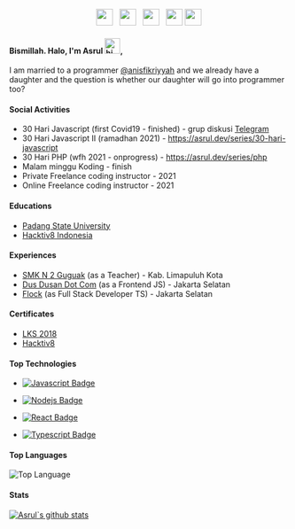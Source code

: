 <p align='center'>
<a href="https://dev.to/asruldev"><img height="30" src="https://raw.githubusercontent.com/WaylonWalker/WaylonWalker/main/icon/dev.png"></a>&nbsp;&nbsp;
<a href="https://twitter.com/asruldev"><img height="30" src="https://github.com/WaylonWalker/WaylonWalker/blob/main/icon/twitter.png?raw=true"></a>&nbsp;&nbsp;
<a href="https://innstaghram.com/asrul.dev"><img height="30" src="https://github.com/WaylonWalker/WaylonWalker/blob/main/icon/instagram.jpg?raw=true"></a>&nbsp;&nbsp;
<a href="#"><img height="30" src="https://github.com/WaylonWalker/WaylonWalker/blob/main/icon/by-me-a-coffee.png?raw=true"></a>
<a href="https://www.linkedin.com/in/talkasrul/"><img height="30" src="https://github.com/WaylonWalker/WaylonWalker/blob/main/icon/linkedin.png?raw=true"></a>
</p>

#### Bismillah. Halo, I'm Asrul <img src="https://user-images.githubusercontent.com/1303154/88677602-1635ba80-d120-11ea-84d8-d263ba5fc3c0.gif" width="28px" alt="hi">,

I am married to a programmer [@anisfikriyyah](https://github.com/anisfikriyyah) and we already have a daughter and the question is whether our daughter will go into programmer too?

#### Social Activities

- 30 Hari Javascript (first Covid19 - finished) - grup diskusi [Telegram](https://t.me/joinchat/KEE0phS9ZCuR8O7a8F31qA)
- 30 Hari Javascript II (ramadhan 2021) - https://asrul.dev/series/30-hari-javascript
- 30 Hari PHP (wfh 2021 - onprogress) - https://asrul.dev/series/php
- Malam minggu Koding - finish
- Private Freelance coding instructor - 2021
- Online Freelance coding instructor - 2021

#### Educations

- [Padang State University](http://www.unp.ac.id/)
- [Hacktiv8 Indonesia](https://www.hacktiv8.com/)

#### Experiences

- [SMK N 2 Guguak](http://smkn2guguak.sch.id/) (as a Teacher) - Kab. Limapuluh Kota
- [Dus Dusan Dot Com](https://www.dusdusan.com/) (as a Frontend JS) - Jakarta Selatan
- [Flock](https://maleo.social/) (as Full Stack Developer TS) - Jakarta Selatan

#### Certificates
- [LKS 2018](http://bit.ly/pembimbing-lomba)
- [Hacktiv8](http://bit.ly/hacktiv8-asrul)

#### Top Technologies

- [![Javascript Badge](https://img.shields.io/badge/-Javascript-F0DB4F?style=for-the-badge&labelColor=black&logo=javascript&logoColor=F0DB4F)](https://asrul.dev/series/30-hari-javascript)

- [![Nodejs Badge](https://img.shields.io/badge/-Nodejs-3C873A?style=for-the-badge&labelColor=black&logo=node.js&logoColor=3C873A)](https://github.com/asruldev/asruldev/wiki/Nodejs)

- [![React Badge](https://img.shields.io/badge/-React-61DBFB?style=for-the-badge&labelColor=black&logo=react&logoColor=61DBFB)](https://github.com/asruldev/asruldev/wiki/React) 

- [![Typescript Badge](https://img.shields.io/badge/-Typescript-007acc?style=for-the-badge&labelColor=black&logo=typescript&logoColor=007acc)](https://github.com/asruldev/asruldev/wiki/Typescript) 


#### Top Languages

![Top Language](https://github-readme-stats.vercel.app/api/top-langs/?username=asruldev)


#### Stats

[![Asrul`s github stats](https://github-readme-stats.vercel.app/api?username=asruldev)](https://github.com/asruldev/github-readme-stats)
